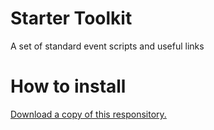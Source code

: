 # Starter Toolkit
A set of standard event scripts and useful links

# How to install
[Download a copy of this responsitory.](https://github.com/ShockerStudios/StarterToolkit/archive/1.0.zip)
